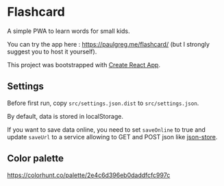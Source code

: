 # Flashcard

A simple PWA to learn words for small kids.

You can try the app here : https://paulgreg.me/flashcard/ (but I strongly suggest you to host it yourself).

This project was bootstrapped with [Create React App](https://github.com/facebook/create-react-app).


## Settings

Before first run, copy `src/settings.json.dist` to `src/settings.json`.

By default, data is stored in localStorage.

If you want to save data online, you need to set `saveOnline` to true and update `saveUrl` to a service allowing to GET and POST json like [json-store](https://github.com/paulgreg/json-store).


## Color palette

https://colorhunt.co/palette/2e4c6d396eb0daddfcfc997c

